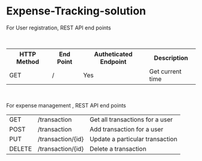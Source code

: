 # Expense-Tracking-solution
<p>For User registration, REST API end points</p>
<br>
<table>
  <tr>
    <th>HTTP Method</th>
    <th>End Point</th>
    <th>Autheticated Endpoint</th>
    <th>Description</th>
  </tr>
  <tr>
    <td>GET</td>
    <td>/ </td>
    <td>Yes	</td>
    <td>Get current time</td>
  </tr>
 </table>
<br>
  
<p>For expense management , REST API end points</p>
<table>
  <tr>
    <td>GET</td>
    <td>/transaction</td>
    <td>Get all transactions for a user</td>
  </tr>
  <tr>
    <td>POST</td>
    <td>/transaction</td>
    <td>Add transaction for a user</td>
  </tr>
  <tr>
    <td>PUT</td>
    <td>/transaction/{id}</td>
    <td>Update a particular transaction</td>
  </tr>
  <tr>
    <td>DELETE</td>
    <td>/transaction/{id}</td>
    <td>Delete a transaction</td>
  </tr>
  </table>
